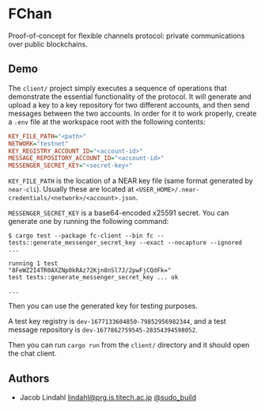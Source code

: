 # FChan

Proof-of-concept for flexible channels protocol: private communications over public blockchains.

## Demo

The `client/` project simply executes a sequence of operations that demonstrate the essential functionality of the protocol. It will generate and upload a key to a key repository for two different accounts, and then send messages between the two accounts. In order for it to work properly, create a `.env` file at the workspace root with the following contents:

```ini
KEY_FILE_PATH="<path>"
NETWORK="testnet"
KEY_REGISTRY_ACCOUNT_ID="<account-id>"
MESSAGE_REPOSITORY_ACCOUNT_ID="<account-id>"
MESSENGER_SECRET_KEY="<secret-key>"
```

`KEY_FILE_PATH` is the location of a NEAR key file (same format generated by `near-cli`). Usually these are located at `<USER_HOME>/.near-credentials/<network>/<account>.json`.

`MESSENGER_SECRET_KEY` is a base64-encoded x25591 secret. You can generate one by running the following command:

```text
$ cargo test --package fc-client --bin fc -- tests::generate_messenger_secret_key --exact --nocapture --ignored
...

running 1 test
"8FeWZ2I4TR0AXZNp0kRAz72Kjn8nSl7J/2pwFjCQdFk="
test tests::generate_messenger_secret_key ... ok

...
```

Then you can use the generated key for testing purposes.

A test key registry is `dev-1677133604850-79852956982344`, and a test message repository is `dev-1677862759545-28354394598052`.

Then you can run `cargo run` from the `client/` directory and it should open the chat client.

## Authors

- Jacob Lindahl <lindahl@prg.is.titech.ac.jp> [@sudo_build](https://twitter.com/sudo_build)
